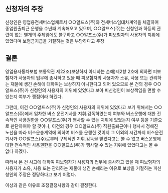 ## 신청자의 주장
신청인은 영업용전세버스업체로서 ○○알프스(주)와 전세버스임대차계약을 체결하여 종업원출퇴근 운행을 수년째 계속해오고 있으며, ○○알프스(주)는 신청인과 하등의 관련이 없는 별개의 주체임에도 불구하고 ○○알프스(주)가 피보험자의 사용자의 지위에 있었다며 보험금지급을 거절하는 것은 부당하다고 주장

## 결론
영업용자동차보험 보통약관 제22조(보상하지 아니하는 손해)제2항 2호에 의하면 피보험자가 사용자의 업무에 종사하고 있을 때 피보험자의 사용자가 소유, 사용 또는 관리하는 재물에 생긴 손해에 대하여는 보상하지 아니한다고 되어 있으므로 본 건의 경우 ○○알프스(주)가 신청인의 사용자의 지위에 있었다고 보아 피신청인이 보상책임을 면할 수 있는지 여부가 쟁점이라 하겠다.
  
그런데, 이건 ○○알프스(주)가 신청인의 사용자의 지위에 있었다고 보기 위해서는 ○○알프스(주)에서 임차한 버스 운전기사를 지휘․감독하였는지 여부와 버스운행에 대한 전속적인 사용권한을 ○○알프스(주)가 행사할 수 있는 지위에 있었는지 여부 등을 기준으로 판단하여야 할 것이나, 이건의 경우 ○○알프스(주) 직원출퇴근이나 행사시 정해진 노선을 따라 버스운송계약에 의하여 버스를 운행한 것이지 그 이외의 시간까지 버스운전기사가 ○○알프스(주)로부터 구체적인 지휘․감독을 받았다고는 볼 수 없고 버스운행에 대한 전속적인 사용권한을 ○○알프스(주)가 행사할 수 있는 지위에 있었다고는 볼 수 없다 하겠다.

따라서 본 건 사고에 대하여 피보험자가 사용자의 업무에 종사하고 있을 때 피보험자의 사용자가 소유, 사용 또는 관리하는 재물에 생긴 손해라는 이유로 보상을 거절하는 피신청인의 주장은 정당하다고 보기 어렵다.

이상과 같은 이유로 조정결정사항과 같이 결정한다.

